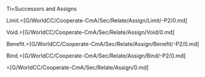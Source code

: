 Ti=Successors and Assigns

Limit.=[G/WorldCC/Cooperate-CmA/Sec/Relate/Assign/Limit/-P2/0.md]

Void.=[G/WorldCC/Cooperate-CmA/Sec/Relate/Assign/Void/0.md]

Benefit.=[G/WorldCC/Cooperate-CmA/Sec/Relate/Assign/Benefit/-P2/0.md]

Bind.=[G/WorldCC/Cooperate-CmA/Sec/Relate/Assign/Bind/-P2/0.md]

=[G/WorldCC/Cooperate-CmA/Sec/Relate/Assign/0.md]
